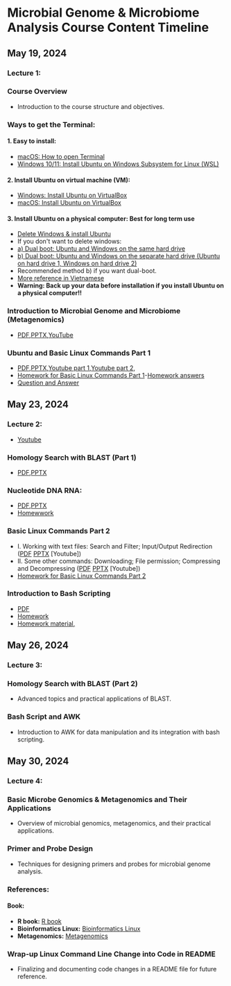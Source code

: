 # Microbial Genome & Microbiome Analysis Course Content Timeline

## May 19, 2024
### Lecture 1: 
### Course Overview
- Introduction to the course structure and objectives.

### Ways to get the Terminal:  

#### **1. Easy to install**:  
- [macOS: How to open Terminal](https://support.apple.com/en-vn/guide/terminal/apd5265185d-f365-44cb-8b09-71a064a42125/mac)
- [Windows 10/11: Install Ubuntu on Windows Subsystem for Linux (WSL)](https://canonical-ubuntu-wsl.readthedocs-hosted.com/en/latest/guides/install-ubuntu-wsl2/)
#### **2. Install Ubuntu on virtual machine (VM):**
- [Windows: Install Ubuntu on VirtualBox](https://www.youtube.com/watch?v=ngJQPt-xEeo)
- [macOS: Install Ubuntu on VirtualBox](https://www.youtube.com/watch?v=b_tOialCSXE)
#### **3. Install Ubuntu on a physical computer: Best for long term use**
- [Delete Windows & install Ubuntu](https://www.youtube.com/watch?v=oZcvqfWf_ps&t=100s)
- If you don't want to delete windows:
- [a) Dual boot: Ubuntu and Windows on the same hard drive](https://www.youtube.com/watch?v=GXxTxBPKecQ&t=229s)  
- [b) Dual boot: Ubuntu and Windows on the separate hard drive (Ubuntu on hard drive 1, Windows on hard drive 2)](https://www.youtube.com/watch?v=KX85vZ3ANVk)
- Recommended method b) if you want dual-boot.  
- [More reference in Vietnamese](https://www.youtube.com/watch?v=oZcvqfWf_ps&t=100s)
- **Warning: Back up your data before installation if you install Ubuntu on a physical computer!!**


### Introduction to Microbial Genome and Microbiome (Metagenomics)
- [PDF](https://github.com/UeenHuynh/MGMA_2024/blob/main/lecture%201/Introduction_to_Microbial_Genome_and_Microbiome_20240519.pdf),[PPTX](https://github.com/UeenHuynh/MGMA_2024/blob/main/lecture%201/Introduction_to_Microbial_Genome_and_Microbiome_20240519.pptx),[YouTube](https://www.youtube.com/watch?v=epMAMIo0AOo&t=6s)

### Ubuntu and Basic Linux Commands Part 1 
- [PDF](https://github.com/UeenHuynh/MGMA_2024/blob/main/lecture%201/Ubuntu_and_basic_Linux_commmands_part1%20.pdf),[PPTX](https://github.com/UeenHuynh/MGMA_2024/blob/main/lecture%201/Ubuntu_and_basic_Linux_commmands_part1.pptx),[Youtube part 1](https://www.youtube.com/watch?v=5mYu5BOCvKc&list=PLXtgXP89Tyn-cldf3rwqsCh5nR031OD-s&index=2),[Youtube part 2](https://www.youtube.com/watch?v=NHq5sqyhybM&list=PLXtgXP89Tyn-cldf3rwqsCh5nR031OD-s&index=3),
- [Homework for Basic Linux Commands Part 1](https://github.com/UeenHuynh/MGMA_2024/blob/main/lecture%201/Homework_basic_Linux_commands_part1.pdf)-[Homework answers](https://github.com/UeenHuynh/MGMA_2024/blob/main/lecture%201/HomeworkAnswers_basic_Linux_commands_part1.pdf)
- [Question and Answer](https://github.com/UeenHuynh/MGMA_2024/blob/main/lecture%201/Questions%26Answers.md)


## May 23, 2024
### Lecture 2: 
- [Youtube](https://www.youtube.com/watch?v=o078r7GYGfA)
### Homology Search with BLAST (Part 1)
- [PDF](https://github.com/UeenHuynh/MGMA_2024/blob/main/lecture2/Homology%20search%20with%20BLAST/Lecture_2_2_Homology_Searching_with_BLAST.pdf),[PPTX](https://github.com/UeenHuynh/MGMA_2024/blob/main/lecture2/Homology%20search%20with%20BLAST/Lecture_2_2_Homology_Searching_with_BLAST.pptx)
### Nucleotide DNA RNA:
- [PDF](https://github.com/UeenHuynh/MGMA_2024/blob/main/lecture2/Homology%20search%20with%20BLAST/Lecture_2_1_Nucleotide_DNA_RNA.pdf),[PPTX](https://github.com/UeenHuynh/MGMA_2024/blob/main/lecture2/Homology%20search%20with%20BLAST/Lecture_2_1_Nucleotide_DNA_RNA.pptx)
- [Homewwork](https://github.com/UeenHuynh/MGMA_2024/blob/main/lecture2/Homology%20search%20with%20BLAST/Lecture_2_1_Nucleotide_DNA_RNA_Classwork.pdf)
### Basic Linux Commands Part 2
- I. Working with text files: Search and Filter; Input/Output Redirection   ([PDF](https://github.com/UeenHuynh/MGMA_2024/blob/main/lecture2/2.%20basic%20Linux%20commands%20part%202/basic_Linux_commands_part2_I.Working_with_text_files.pdf)  [PPTX](https://github.com/UeenHuynh/MGMA_2024/blob/main/lecture2/2.%20basic%20Linux%20commands%20part%202/basic_Linux_commands_part2_I.Working_with_text_files.pptx) 
  [Youtube])
- II. Some other commands: Downloading; File permission; Compressing and Decompressing   ([PDF](https://github.com/UeenHuynh/MGMA_2024/blob/main/lecture2/2.%20basic%20Linux%20commands%20part%202/basic_Linux_commands_part2_II.Other_commands_download-permission-compressing_and_decompress.pdf)   [PPTX](https://github.com/UeenHuynh/MGMA_2024/blob/main/lecture2/2.%20basic%20Linux%20commands%20part%202/basic_Linux_commands_part2_II.Other_commands_download-permission-compressing_and_decompress.pptx)   [Youtube])
- [Homework for Basic Linux Commands Part 2](https://github.com/UeenHuynh/MGMA_2024/blob/main/lecture2/2.%20basic%20Linux%20commands%20part%202/Homework_basic_Linux_commands_part2.pdf)
### Introduction to Bash Scripting
- [PDF](https://github.com/UeenHuynh/MGMA_2024/blob/main/lecture2/Introduction_to_bash_script_(1)_and%20_(2).pdf)
- [Homework](https://github.com/UeenHuynh/MGMA_2024/blob/main/lecture2/%5B2%5DBashscript(1)Homework.pdf)
- [Homework material](https://github.com/UeenHuynh/MGMA_2024/tree/main/lecture2/Script)[,](https://github.com/UeenHuynh/MGMA_2024/tree/main/lecture2/material)

## May 26, 2024
### Lecture 3: 
### Homology Search with BLAST (Part 2)
- Advanced topics and practical applications of BLAST.

### Bash Script and AWK
- Introduction to AWK for data manipulation and its integration with bash scripting.

## May 30, 2024
### Lecture 4: 
### Basic Microbe Genomics & Metagenomics and Their Applications
- Overview of microbial genomics, metagenomics, and their practical applications.

### Primer and Probe Design
- Techniques for designing primers and probes for microbial genome analysis.

### References:
#### Book:
- **R book:** [R book](https://github.com/UeenHuynh/MGMA_2024/tree/main/Book/R)
- **Bioinformatics Linux:** [Bioinformatics Linux](https://github.com/UeenHuynh/MGMA_2024/tree/main/Book/bioinformatics_linux)
- **Metagenomics:** [Metagenomics](https://github.com/UeenHuynh/MGMA_2024/tree/main/Book/metagenomics)


### Wrap-up Linux Command Line Change into Code in README
- Finalizing and documenting code changes in a README file for future reference.


